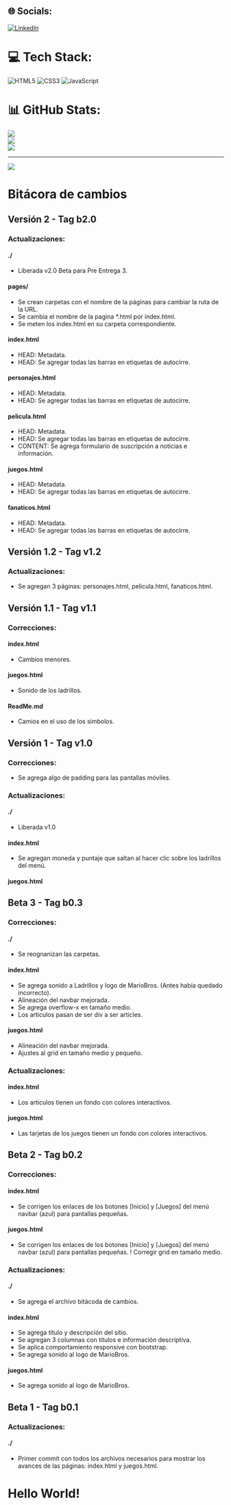 
## 🌐 Socials:
[![LinkedIn](https://img.shields.io/badge/LinkedIn-%230077B5.svg?logo=linkedin&logoColor=white)](https://linkedin.com/in/https://www.linkedin.com/in/dubar/) 

# 💻 Tech Stack:
![HTML5](https://img.shields.io/badge/html5-%23E34F26.svg?style=for-the-badge&logo=html5&logoColor=white) ![CSS3](https://img.shields.io/badge/css3-%231572B6.svg?style=for-the-badge&logo=css3&logoColor=white) ![JavaScript](https://img.shields.io/badge/javascript-%23323330.svg?style=for-the-badge&logo=javascript&logoColor=%23F7DF1E)
# 📊 GitHub Stats:
![](https://github-readme-stats.vercel.app/api?username=Nuc134rB0t&theme=dark&hide_border=false&include_all_commits=false&count_private=false)<br/>
![](https://github-readme-streak-stats.herokuapp.com/?user=Nuc134rB0t&theme=dark&hide_border=false)<br/>
![](https://github-readme-stats.vercel.app/api/top-langs/?username=Nuc134rB0t&theme=dark&hide_border=false&include_all_commits=false&count_private=false&layout=compact)

---
[![](https://visitcount.itsvg.in/api?id=Nuc134rB0t&icon=0&color=0)](https://visitcount.itsvg.in)

<!-- Proudly created with GPRM ( https://gprm.itsvg.in ) -->



# Bitácora de cambios #



## Versión 2 - Tag b2.0 ##

### Actualizaciones:

#### ./
- Liberada v2.0 Beta para Pre Entrega 3.

#### pages/
- Se crean carpetas con el nombre de la páginas para cambiar la ruta de la URL.
- Se cambia el nombre de la pagina *.html por index.html.
- Se meten los index.html en su carpeta correspondiente.

#### index.html
- HEAD: Metadata.
- HEAD: Se agregar todas las barras en etiquetas de autocirre.

#### personajes.html
- HEAD: Metadata.
- HEAD: Se agregar todas las barras en etiquetas de autocirre.

#### pelicula.html
- HEAD: Metadata.
- HEAD: Se agregar todas las barras en etiquetas de autocirre.
- CONTENT: Se agrega formulario de suscripción a noticias e información.

#### juegos.html
- HEAD: Metadata.
- HEAD: Se agregar todas las barras en etiquetas de autocirre.

#### fanaticos.html
- HEAD: Metadata.
- HEAD: Se agregar todas las barras en etiquetas de autocirre.






## Versión 1.2 - Tag v1.2 ##

### Actualizaciones:

- Se agregan 3 páginas: personajes.html, pelicula.html, fanaticos.html.






## Versión 1.1 - Tag v1.1 ##

### Correcciones:

#### index.html
- Cambios menores.

#### juegos.html
- Sonido de los ladrillos.

#### ReadMe.md
- Camios en el uso de los simbolos.






## Versión 1 - Tag v1.0 ##

### Correcciones:
- Se agrega algo de padding para las pantallas móviles.

### Actualizaciones:

#### ./
- Liberada v1.0

#### index.html
- Se agregan moneda y puntaje que saltan al hacer clic sobre los ladrillos del menú.

#### juegos.html






## Beta 3 - Tag b0.3 ##

### Correcciones:

#### ./
- Se reognanizan las carpetas.

#### index.html
- Se agrega sonido a Ladrillos y logo de MarioBros. (Antes había quedado incorrecto).
- Alineación del navbar mejorada.
- Se agrega overflow-x en tamaño medio.
- Los articulos pasan de ser div a ser articles.

#### juegos.html
- Alineación del navbar mejorada.
- Ajustes al grid en tamaño medio y pequeño.

### Actualizaciones:

#### index.html
- Los articulos tienen un fondo con colores interactivos.

#### juegos.html
- Las tarjetas de los juegos tienen un fondo con colores interactivos.






## Beta 2 - Tag b0.2 ##

### Correcciones:

#### index.html
- Se corrigen los enlaces de los botones [Inicio] y [Juegos] del menú navbar (azul) para pantallas pequeñas.

#### juegos.html
- Se corrigen los enlaces de los botones [Inicio] y [Juegos] del menú navbar (azul) para pantallas pequeñas.
! Corregir grid en tamaño medio.

### Actualizaciones:

#### ./
- Se agrega el archivo bitácoda de cambios.

#### index.html
- Se agrega título y descripción del sitio.
- Se agregan 3 columnas con títulos e información descriptiva.
- Se aplica comportamiento responsive con bootstrap.
- Se agrega sonido al logo de MarioBros.

#### juegos.html
- Se agrega sonido al logo de MarioBros.






## Beta 1 - Tag b0.1 ##

### Actualizaciones:

#### ./
- Primer commit con todos los archivos necesarios para mostrar los avances de las páginas: index.html y juegos.html.

# Hello World!